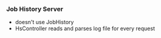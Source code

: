 ### Job History Server

* doesn't use JobHistory
* HsController reads and parses log file for every request
